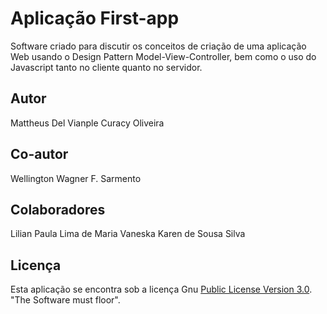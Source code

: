 # Aplicação First-app

Software criado para discutir os conceitos de criação de uma aplicação Web usando o Design Pattern Model-View-Controller, bem como o uso do Javascript tanto no cliente quanto no servidor.

## Autor

Mattheus Del Vianple Curacy Oliveira

## Co-autor

Wellington Wagner F. Sarmento

## Colaboradores

Lilian Paula Lima de Maria
Vaneska Karen de Sousa Silva

## Licença

Esta aplicação se encontra sob a licença Gnu [Public License Version 3.0](https://github.com/wwagner33/first-app2/blob/main/LICENSE). "The Software must floor".
